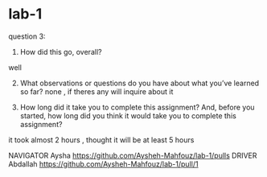# lab-1
question 3:


1. How did this go, overall?

well

2. What observations or questions do you have about what you’ve learned so far?
none , if theres any will inquire about it

3. How long did it take you to complete this assignment? And, before you started, how long did you think it would take you to complete this assignment?

it took almost 2 hours , thought it will be at least 5 hours


NAVIGATOR Aysha https://github.com/Aysheh-Mahfouz/lab-1/pulls
DRIVER Abdallah https://github.com/Aysheh-Mahfouz/lab-1/pull/1

